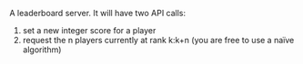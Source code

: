 A leaderboard server. It will have two API calls:

1) set a new integer score for a player
2) request the n players currently at rank k:k+n (you are free to use a naïve algorithm)

